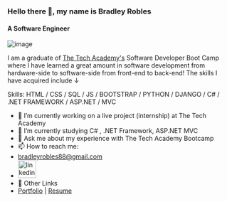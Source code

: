 ### Hello there 👋, my name is Bradley Robles
#### A Software Engineer
![image](https://user-images.githubusercontent.com/26016505/197311459-61958489-ab8c-4974-bd45-39525084b380.png)

I am a graduate of [The Tech Academy's](https://www.learncodinganywhere.com/) Software Developer Boot Camp where I have learned a great amount in software development from hardware-side to software-side from front-end to back-end! The skills I have acquired include ↓ 

Skills: HTML / CSS / SQL / JS / BOOTSTRAP / PYTHON /  DJANGO / C# / .NET FRAMEWORK / ASP.NET / MVC

- 🔭 I’m currently working on a live project (internship) at The Tech Academy 
- 🌱 I’m currently studying C# , .NET Framework, ASP.NET MVC
- 💬 Ask me about my experience with The Tech Academy Bootcamp 
- 📫 How to reach me: 
- bradleyrobles88@gmail.com 
- [<img src='https://cdn.jsdelivr.net/npm/simple-icons@3.0.1/icons/linkedin.svg' alt='linkedin' height='40'>](https://www.linkedin.com/in/bradley-robles/)
- 🔗 Other Links   
- [Portfolio](https://codehappy01.github.io/portfolio_site/portfolio.html) | [Resume](https://docs.google.com/document/d/1ZuiCFJZu5UhMrvFf3-CUKF4GLbM0XAHlLjM5JprYdak/edit?usp=sharing) 

